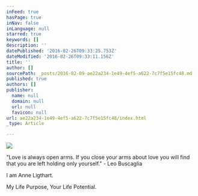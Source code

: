 ```yaml
---
inFeed: true
hasPage: true
inNav: false
inLanguage: null
starred: true
keywords: []
description: ''
datePublished: '2016-02-26T09:33:25.753Z'
dateModified: '2016-02-26T09:33:11.156Z'
title: ''
author: []
sourcePath: _posts/2016-02-09-ae22a234-1e49-4ef5-a622-7c7f5e15fc48.md
published: true
authors: []
publisher:
  name: null
  domain: null
  url: null
  favicon: null
url: ae22a234-1e49-4ef5-a622-7c7f5e15fc48/index.html
_type: Article

---
```

![](https://the-grid-user-content.s3-us-west-2.amazonaws.com/4ebe742c-effe-4e95-81f1-021953009ba1.jpg)

"Love is always open arms. If you close your arms about love you will find that you are left holding only yourself." - Leo Buscaglia

I am Anne Ligthart.

My Life Purpose, Your Life Potential.